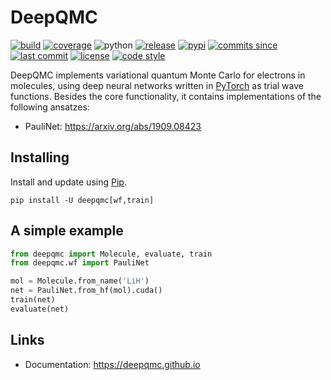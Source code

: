 # DeepQMC

[![build](https://img.shields.io/travis/deepqmc/deepqmc/master.svg)](https://travis-ci.com/deepqmc/deepqmc)
[![coverage](https://img.shields.io/codecov/c/github/deepqmc/deepqmc.svg)](https://codecov.io/gh/deepqmc/deepqmc)
![python](https://img.shields.io/pypi/pyversions/deepqmc.svg)
[![release](https://img.shields.io/github/release/deepqmc/deepqmc.svg)](https://github.com/deepqmc/deepqmc/releases)
[![pypi](https://img.shields.io/pypi/v/deepqmc.svg)](https://pypi.org/project/deepqmc/)
[![commits since](https://img.shields.io/github/commits-since/deepqmc/deepqmc/latest.svg)](https://github.com/deepqmc/deepqmc/releases)
[![last commit](https://img.shields.io/github/last-commit/deepqmc/deepqmc.svg)](https://github.com/deepqmc/deepqmc/commits/master)
[![license](https://img.shields.io/github/license/deepqmc/deepqmc.svg)](https://github.com/deepqmc/deepqmc/blob/master/LICENSE)
[![code style](https://img.shields.io/badge/code%20style-black-202020.svg)](https://github.com/ambv/black)

DeepQMC implements variational quantum Monte Carlo for electrons in molecules, using deep neural networks written in [PyTorch](https://pytorch.org) as trial wave functions. Besides the core functionality, it contains implementations of the following ansatzes:

- PauliNet: https://arxiv.org/abs/1909.08423

## Installing

Install and update using [Pip](https://pip.pypa.io/en/stable/quickstart/).

```
pip install -U deepqmc[wf,train]
```

## A simple example

```python
from deepqmc import Molecule, evaluate, train
from deepqmc.wf import PauliNet

mol = Molecule.from_name('LiH')
net = PauliNet.from_hf(mol).cuda()
train(net)
evaluate(net)
```

## Links

- Documentation: https://deepqmc.github.io
